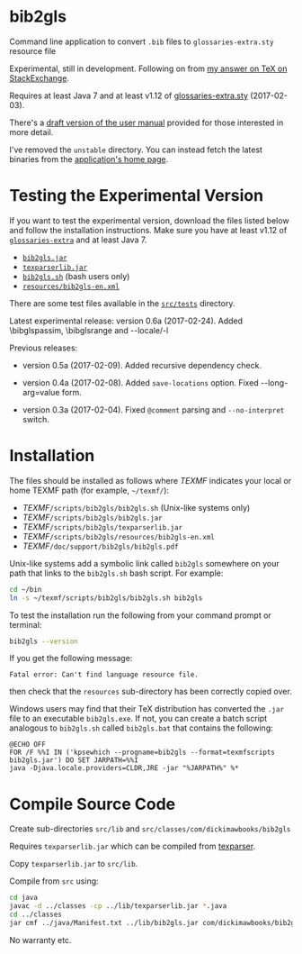 # bib2gls
Command line application to convert `.bib` files to `glossaries-extra.sty` resource file

Experimental, still in development. Following on
from [my answer on TeX on
StackExchange](http://tex.stackexchange.com/a/343852/19862).

Requires at least Java 7 and at least v1.12 of
[glossaries-extra.sty](http://ctan.org/pkg/glossaries-extra)
(2017-02-03).

There's a [draft version of the user
manual](http://www.dickimaw-books.com/software/bib2gls/bib2gls.pdf)
provided for those 
interested in more detail.

I've removed the `unstable` directory. You can instead fetch the
latest binaries from the [application's home page](http://www.dickimaw-books.com/software/bib2gls/).

# Testing the Experimental Version

If you want to test the experimental version, download the
files listed below and follow the installation instructions.
Make sure you have at least v1.12 of 
[`glossaries-extra`](http://ctan.org/pkg/glossaries-extra)
and at least Java 7.

 - [`bib2gls.jar`](http://www.dickimaw-books.com/software/bib2gls/bib2gls.jar)
 - [`texparserlib.jar`](http://www.dickimaw-books.com/software/bib2gls/texparserlib.jar)
 - [`bib2gls.sh`](https://github.com/nlct/bib2gls/raw/master/src/bin/bib2gls.sh) (bash users only)
 - [`resources/bib2gls-en.xml`](https://github.com/nlct/bib2gls/raw/master/src/lib/resources/bib2gls-en.xml)

There are some test files available in the
[`src/tests`](https://github.com/nlct/bib2gls/tree/master/src/tests)
directory.

Latest experimental release: version 0.6a (2017-02-24).
Added \bibglspassim, \bibglsrange and --locale/-l

Previous releases:

 - version 0.5a (2017-02-09).
   Added recursive dependency check.

 - version 0.4a (2017-02-08).
   Added `save-locations` option. Fixed --long-arg=value form.

 - version 0.3a (2017-02-04).
   Fixed `@comment` parsing and `--no-interpret` switch.

# Installation

The files should be installed as follows where *TEXMF* indicates
your local or home TEXMF path (for example, `~/texmf/`):

 - *TEXMF*`/scripts/bib2gls/bib2gls.sh` (Unix-like systems only)
 - *TEXMF*`/scripts/bib2gls/bib2gls.jar`
 - *TEXMF*`/scripts/bib2gls/texparserlib.jar`
 - *TEXMF*`/scripts/bib2gls/resources/bib2gls-en.xml`
 - *TEXMF*`/doc/support/bib2gls/bib2gls.pdf`

Unix-like systems add a symbolic link called `bib2gls` somewhere on
your path that links to the `bib2gls.sh` bash script.
For example:
```bash
cd ~/bin
ln -s ~/texmf/scripts/bib2gls/bib2gls.sh bib2gls
```

To test the installation run the following from your command 
prompt or terminal:
```bash
bib2gls --version
```
If you get the following message:
```
Fatal error: Can't find language resource file.
```
then check that the `resources` sub-directory has been correctly
copied over.

Windows users may find that their TeX distribution has converted the
`.jar` file to an executable `bib2gls.exe`. If not, you can create a
batch script analogous to `bib2gls.sh` called `bib2gls.bat` that
contains the following:
```com
@ECHO OFF
FOR /F %%I IN ('kpsewhich --progname=bib2gls --format=texmfscripts bib2gls.jar') DO SET JARPATH=%%I
java -Djava.locale.providers=CLDR,JRE -jar "%JARPATH%" %*
```

# Compile Source Code

Create sub-directories `src/lib` and
`src/classes/com/dickimawbooks/bib2gls`

Requires `texparserlib.jar` which can be compiled from
[texparser](https://github.com/nlct/texparser).

Copy `texparserlib.jar` to `src/lib`.

Compile from `src` using:

```bash 
cd java
javac -d ../classes -cp ../lib/texparserlib.jar *.java
cd ../classes
jar cmf ../java/Manifest.txt ../lib/bib2gls.jar com/dickimawbooks/bib2gls/*.class
```

No warranty etc.
